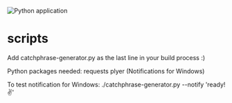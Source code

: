 ![Python application](https://github.com/twomas/scripts/workflows/Python%20application/badge.svg)
# scripts
Add catchphrase-generator.py as the last line in your build process :)

Python packages needed:
requests
plyer (Notifications for Windows)

To test notification for Windows:
./catchphrase-generator.py --notify 'ready! ✌️'
